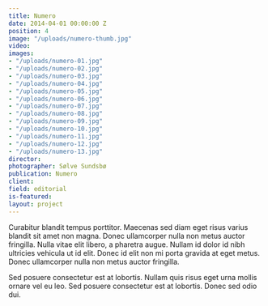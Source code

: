 ```yaml
---
title: Numero
date: 2014-04-01 00:00:00 Z
position: 4
image: "/uploads/numero-thumb.jpg"
video: 
images:
- "/uploads/numero-01.jpg"
- "/uploads/numero-02.jpg"
- "/uploads/numero-03.jpg"
- "/uploads/numero-04.jpg"
- "/uploads/numero-05.jpg"
- "/uploads/numero-06.jpg"
- "/uploads/numero-07.jpg"
- "/uploads/numero-08.jpg"
- "/uploads/numero-09.jpg"
- "/uploads/numero-10.jpg"
- "/uploads/numero-11.jpg"
- "/uploads/numero-12.jpg"
- "/uploads/numero-13.jpg"
director: 
photographer: Sølve Sundsbø
publication: Numero
client: 
field: editorial
is-featured: 
layout: project
---
```


Curabitur blandit tempus porttitor. Maecenas sed diam eget risus varius blandit sit amet non magna. Donec ullamcorper nulla non metus auctor fringilla. Nulla vitae elit libero, a pharetra augue. Nullam id dolor id nibh ultricies vehicula ut id elit. Donec id elit non mi porta gravida at eget metus. Donec ullamcorper nulla non metus auctor fringilla.

Sed posuere consectetur est at lobortis. Nullam quis risus eget urna mollis ornare vel eu leo. Sed posuere consectetur est at lobortis. Donec sed odio dui.